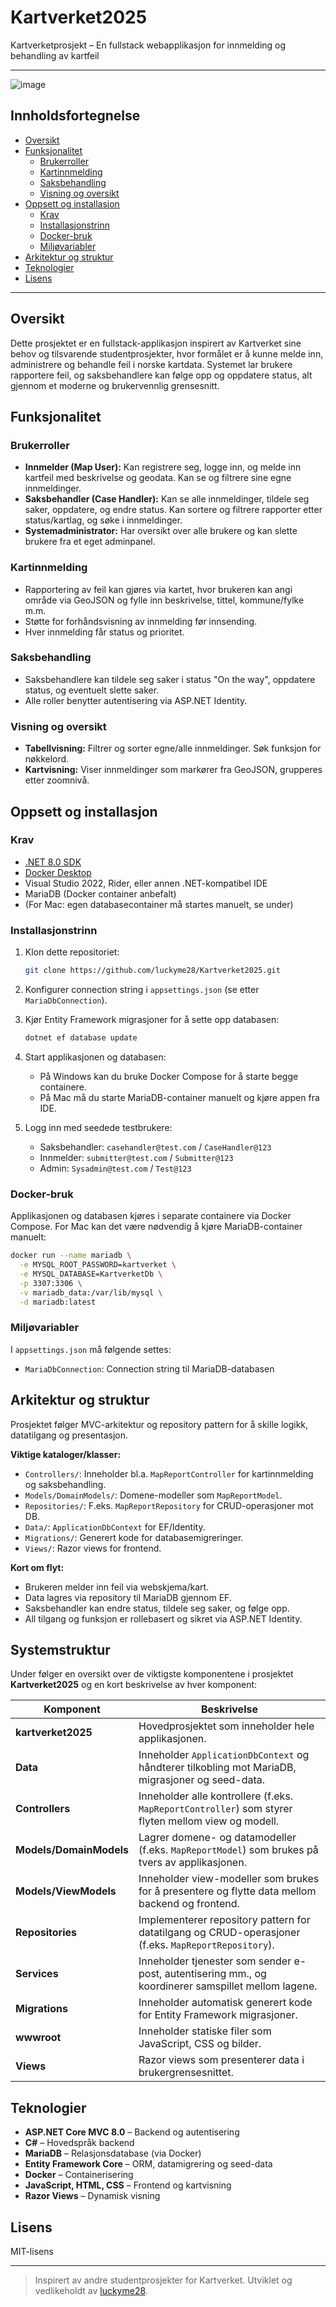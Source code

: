 # Kartverket2025

Kartverketprosjekt – En fullstack webapplikasjon for innmelding og behandling av kartfeil

---
![image](https://github.com/user-attachments/assets/2dbcf160-3ac3-4c40-95a4-eeaae92b3d20)

## Innholdsfortegnelse

- [Oversikt](#oversikt)
- [Funksjonalitet](#funksjonalitet)
  - [Brukerroller](#brukerroller)
  - [Kartinnmelding](#kartinnmelding)
  - [Saksbehandling](#saksbehandling)
  - [Visning og oversikt](#visning-og-oversikt)
- [Oppsett og installasjon](#oppsett-og-installasjon)
  - [Krav](#krav)
  - [Installasjonstrinn](#installasjonstrinn)
  - [Docker-bruk](#docker-bruk)
  - [Miljøvariabler](#miljøvariabler)
- [Arkitektur og struktur](#arkitektur-og-struktur)
- [Teknologier](#teknologier)
- [Lisens](#lisens)

---

## Oversikt

Dette prosjektet er en fullstack-applikasjon inspirert av Kartverket sine behov og tilsvarende studentprosjekter, hvor formålet er å kunne melde inn, administrere og behandle feil i norske kartdata. Systemet lar brukere rapportere feil, og saksbehandlere kan følge opp og oppdatere status, alt gjennom et moderne og brukervennlig grensesnitt.

## Funksjonalitet

### Brukerroller

- **Innmelder (Map User):** Kan registrere seg, logge inn, og melde inn kartfeil med beskrivelse og geodata. Kan se og filtrere sine egne innmeldinger.
- **Saksbehandler (Case Handler):** Kan se alle innmeldinger, tildele seg saker, oppdatere, og endre status. Kan sortere og filtrere rapporter etter status/kartlag, og søke i innmeldinger.
- **Systemadministrator:** Har oversikt over alle brukere og kan slette brukere fra et eget adminpanel.

### Kartinnmelding

- Rapportering av feil kan gjøres via kartet, hvor brukeren kan angi område via GeoJSON og fylle inn beskrivelse, tittel, kommune/fylke m.m.
- Støtte for forhåndsvisning av innmelding før innsending.
- Hver innmelding får status og prioritet.

### Saksbehandling

- Saksbehandlere kan tildele seg saker i status "On the way", oppdatere status, og eventuelt slette saker.
- Alle roller benytter autentisering via ASP.NET Identity.

### Visning og oversikt

- **Tabellvisning:** Filtrer og sorter egne/alle innmeldinger. Søk funksjon for nøkkelord.
- **Kartvisning:** Viser innmeldinger som markører fra GeoJSON, grupperes etter zoomnivå.

## Oppsett og installasjon

### Krav

- [.NET 8.0 SDK](https://dotnet.microsoft.com/download)
- [Docker Desktop](https://www.docker.com/products/docker-desktop)
- Visual Studio 2022, Rider, eller annen .NET-kompatibel IDE
- MariaDB (Docker container anbefalt)
- (For Mac: egen databasecontainer må startes manuelt, se under)

### Installasjonstrinn

1. Klon dette repositoriet:
   ```sh
   git clone https://github.com/luckyme28/Kartverket2025.git
   ```

2. Konfigurer connection string i `appsettings.json` (se etter `MariaDbConnection`).

3. Kjør Entity Framework migrasjoner for å sette opp databasen:
   ```sh
   dotnet ef database update
   ```

4. Start applikasjonen og databasen:
   - På Windows kan du bruke Docker Compose for å starte begge containere.
   - På Mac må du starte MariaDB-container manuelt og kjøre appen fra IDE.

5. Logg inn med seedede testbrukere:
   - Saksbehandler: `casehandler@test.com` / `CaseHandler@123`
   - Innmelder: `submitter@test.com` / `Submitter@123`
   - Admin: `Sysadmin@test.com` / `Test@123`

### Docker-bruk

Applikasjonen og databasen kjøres i separate containere via Docker Compose. For Mac kan det være nødvendig å kjøre MariaDB-container manuelt:

```sh
docker run --name mariadb \
  -e MYSQL_ROOT_PASSWORD=kartverket \
  -e MYSQL_DATABASE=KartverketDb \
  -p 3307:3306 \
  -v mariadb_data:/var/lib/mysql \
  -d mariadb:latest
```

### Miljøvariabler

I `appsettings.json` må følgende settes:
- `MariaDbConnection`: Connection string til MariaDB-databasen

## Arkitektur og struktur

Prosjektet følger MVC-arkitektur og repository pattern for å skille logikk, datatilgang og presentasjon. 

**Viktige kataloger/klasser:**
- `Controllers/`: Inneholder bl.a. `MapReportController` for kartinnmelding og saksbehandling.
- `Models/DomainModels/`: Domene-modeller som `MapReportModel`.
- `Repositories/`: F.eks. `MapReportRepository` for CRUD-operasjoner mot DB.
- `Data/`: `ApplicationDbContext` for EF/Identity.
- `Migrations/`: Generert kode for databasemigreringer.
- `Views/`: Razor views for frontend.

**Kort om flyt:**
- Brukeren melder inn feil via webskjema/kart.
- Data lagres via repository til MariaDB gjennom EF.
- Saksbehandler kan endre status, tildele seg saker, og følge opp.
- All tilgang og funksjon er rollebasert og sikret via ASP.NET Identity.

## Systemstruktur

Under følger en oversikt over de viktigste komponentene i prosjektet **Kartverket2025** og en kort beskrivelse av hver komponent:

| **Komponent**         | **Beskrivelse**                                                                                   |
|----------------------|---------------------------------------------------------------------------------------------------|
| **kartverket2025**   | Hovedprosjektet som inneholder hele applikasjonen.                                                |
| **Data**             | Inneholder `ApplicationDbContext` og håndterer tilkobling mot MariaDB, migrasjoner og seed-data.  |
| **Controllers**      | Inneholder alle kontrollere (f.eks. `MapReportController`) som styrer flyten mellom view og modell.|
| **Models/DomainModels** | Lagrer domene- og datamodeller (f.eks. `MapReportModel`) som brukes på tvers av applikasjonen.  |
| **Models/ViewModels** | Inneholder view-modeller som brukes for å presentere og flytte data mellom backend og frontend.   |
| **Repositories**     | Implementerer repository pattern for datatilgang og CRUD-operasjoner (f.eks. `MapReportRepository`).|
| **Services**         | Inneholder tjenester som sender e-post, autentisering mm., og koordinerer samspillet mellom lagene.|
| **Migrations**       | Inneholder automatisk generert kode for Entity Framework migrasjoner.                             |
| **wwwroot**          | Inneholder statiske filer som JavaScript, CSS og bilder.                                          |
| **Views**            | Razor views som presenterer data i brukergrensesnittet.                                           |


## Teknologier

- **ASP.NET Core MVC 8.0** – Backend og autentisering
- **C#** – Hovedspråk backend
- **MariaDB** – Relasjonsdatabase (via Docker)
- **Entity Framework Core** – ORM, datamigrering og seed-data
- **Docker** – Containerisering
- **JavaScript, HTML, CSS** – Frontend og kartvisning
- **Razor Views** – Dynamisk visning

## Lisens

MIT-lisens

---

> Inspirert av andre studentprosjekter for Kartverket. Utviklet og vedlikeholdt av [luckyme28](https://github.com/luckyme28).
